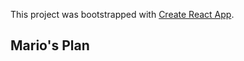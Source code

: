 This project was bootstrapped with [Create React App](https://github.com/facebook/create-react-app).

## Mario's Plan